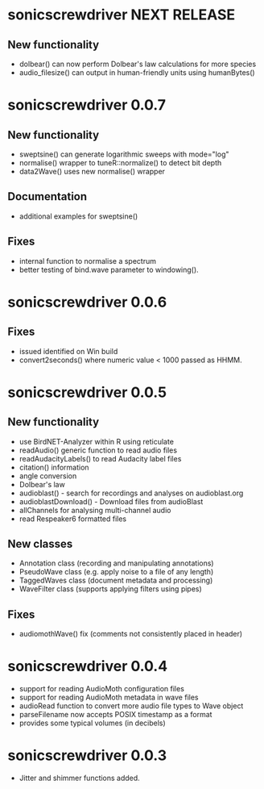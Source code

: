# sonicscrewdriver NEXT RELEASE

## New functionality
- dolbear() can now perform Dolbear's law calculations for more species
- audio_filesize() can output in human-friendly units using humanBytes()

# sonicscrewdriver 0.0.7

## New functionality
- sweptsine() can generate logarithmic sweeps with mode="log"
- normalise() wrapper to tuneR::normalize() to detect bit depth
- data2Wave() uses new normalise() wrapper

## Documentation
- additional examples for sweptsine()

## Fixes
- internal function to normalise a spectrum
- better testing of bind.wave parameter to windowing().


# sonicscrewdriver 0.0.6

## Fixes
- issued identified on Win build
- convert2seconds() where numeric value < 1000 passed as HHMM.


# sonicscrewdriver 0.0.5

## New functionality
- use BirdNET-Analyzer within R using reticulate
- readAudio() generic function to read audio files
- readAudacityLabels() to read Audacity label files
- citation() information
- angle conversion
- Dolbear's law
- audioblast() - search for recordings and analyses on audioblast.org
- audioblastDownload() - Download files from audioBlast
- allChannels for analysing multi-channel audio
- read Respeaker6 formatted files

## New classes
- Annotation class (recording and manipulating annotations)
- PseudoWave class (e.g. apply noise to a file of any length)
- TaggedWaves class (document metadata and processing)
- WaveFilter class (supports applying filters using pipes)

## Fixes
- audiomothWave() fix (comments not consistently placed in header)


# sonicscrewdriver 0.0.4

- support for reading AudioMoth configuration files
- support for reading AudioMoth metadata in wave files
- audioRead function to convert more audio file types to Wave object
- parseFilename now accepts POSIX timestamp as a format
- provides some typical volumes (in decibels)

# sonicscrewdriver 0.0.3

- Jitter and shimmer functions added.
